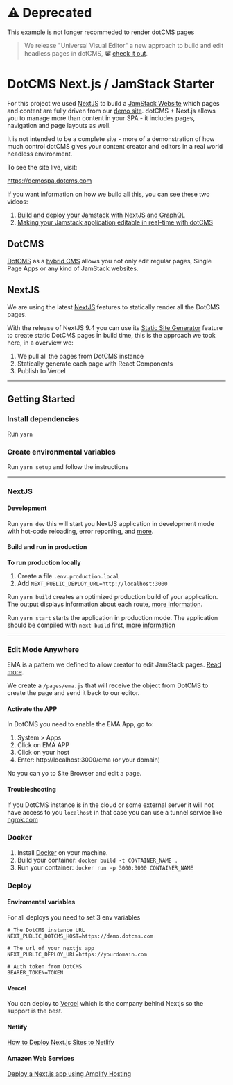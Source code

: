# ⚠️ Deprecated
This example is not longer recommeded to render dotCMS pages

> We release "Universal Visual Editor" a new approach to build and edit headless pages in dotCMS, 📽️ [check it out](https://www.youtube.com/watch?v=qqlrZKY-fAA).


# DotCMS Next.js / JamStack Starter
For this project we used [NextJS](https://nextjs.org/) to build a [JamStack Website](https://jamstack.org/) which pages and content are fully driven from our [demo site](https://demo.dotcms.com).  dotCMS + Next.js allows you to manage more than content in your SPA - it includes pages, navigation and page layouts as well.

It is not intended to be a complete site - more of a demonstration of how much control dotCMS gives your content creator and editors in a real world headless environment.

To see the site live, visit:

https://demospa.dotcms.com


If you want information on how we build all this, you can see these two videos:

1. [Build and deploy your Jamstack with NextJS and GraphQL](https://www.youtube.com/watch?v=zy7xr7TcqUo)
2. [Making your Jamstack application editable in real-time with dotCMS](https://www.youtube.com/watch?v=3vjdxjfkZRQ)

## DotCMS
[DotCMS](https://dotcms.com) as a [hybrid CMS](https://dotcms.com/product/hybrid-cms) allows you not only edit regular pages, Single Page Apps or any kind of JamStack websites.

## NextJS
We are using the latest [NextJS](https://nextjs.org/) features to statically render all the DotCMS pages.

With the release of NextJS 9.4 you can use its [Static Site Generator](https://nextjs.org/blog/next-9-3#next-gen-static-site-generation-ssg-support) feature to create static DotCMS pages in build time, this is the approach we took here, in a overview we:

1. We pull all the pages from DotCMS instance
2. Statically generate each page with React Components
3. Publish to Vercel

----------------------------

## Getting Started

### Install dependencies
Run `yarn`

### Create environmental variables
Run `yarn setup` and follow the instructions

----------------------------

### NextJS

#### Development
Run `yarn dev` this will start you NextJS application in development mode with hot-code reloading, error reporting, and [more](https://nextjs.org/docs/api-reference/cli#development).

#### Build and run in production

**To run production locally**

1. Create a file `.env.production.local`
2. Add `NEXT_PUBLIC_DEPLOY_URL=http://localhost:3000`

Run `yarn build` creates an optimized production build of your application. The output displays information about each route, [more information](https://nextjs.org/docs/api-reference/cli#build).

Run `yarn start` starts the application in production mode. The application should be compiled with `next build` first, [more information](https://nextjs.org/docs/api-reference/cli#production)

----------------------------

### Edit Mode Anywhere

EMA is a pattern we defined to allow creator to edit JamStack pages. [Read more](https://dotcms.com/blog/post/headless-cms-for-marketers-deep-dive-into-edit-mode-anywhere).

We create a `/pages/ema.js` that will receive the object from DotCMS to create the page and send it back to our editor.

#### Activate the APP

In DotCMS you need to enable the EMA App, go to:

1. System > Apps
2. Click on EMA APP
3. Click on your host
4. Enter: http://localhost:3000/ema (or your domain)

No you can yo to Site Browser and edit a page.

#### Troubleshooting

If you DotCMS instance is in the cloud or some external server it will not have access to you `localhost` in that case you can use a tunnel service like [ngrok.com](https://ngrok.com/)

### Docker
1. Install [Docker](https://docs.docker.com/get-docker/) on your machine.
2. Build your container: `docker build -t CONTAINER_NAME .`
3. Run your container: `docker run -p 3000:3000 CONTAINER_NAME`


### Deploy

#### Enviromental variables
For all deploys you need to set 3 env variables

```
# The DotCMS instance URL
NEXT_PUBLIC_DOTCMS_HOST=https://demo.dotcms.com

# The url of your nextjs app
NEXT_PUBLIC_DEPLOY_URL=https://yourdomain.com

# Auth token from DotCMS
BEARER_TOKEN=TOKEN
```

#### Vercel
You can deploy to [Vercel](https://vercel.com/docs/platform/deployments) which is the company behind Nextjs so the support is the best.

#### Netlify
[How to Deploy Next.js Sites to Netlify](https://www.netlify.com/blog/2020/11/30/how-to-deploy-next.js-sites-to-netlify/)

#### Amazon Web Services
[Deploy a Next.js app using Amplify Hosting](https://docs.amplify.aws/guides/hosting/nextjs/q/platform/js)

